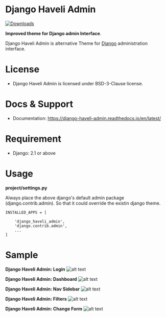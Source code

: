 # Django Haveli Admin

[![Downloads](https://pepy.tech/badge/django-haveli-admin)](https://pepy.tech/project/django-haveli-admin)

**Improved theme for Django admin Interface**.

Django Haveli Admin is alternative Theme for [Django](http://www.djangoproject.com) administration interface.

# License

* Django Haveli Admin is licensed under BSD-3-Clause license.


# Docs & Support

* Documentation: https://django-haveli-admin.readthedocs.io/en/latest/


# Requirement

* Django: 2.1 or above

# Usage

**project/settings.py**

Always place the above django's default admin package (django.contrib.admin). So that it could override the existin django theme.

```
INSTALLED_APPS = [

    'django_haveli_admin',
    'django.contrib.admin',
    ...
]
```



# Sample

**Django Haveli Admin: Login**
![alt text](https://github.com/purnendukar/django-haveli-admin/blob/master/django_haveli_admin-sample/django_haveli_login.png?raw=true)

**Django Haveli Admin: Dashboard**
![alt text](https://github.com/purnendukar/django-haveli-admin/blob/master/django_haveli_admin-sample/django_haveli_dashboard.png?raw=true)

**Django Haveli Admin: Nav Sidebar**
![alt text](https://github.com/purnendukar/django-haveli-admin/blob/master/django_haveli_admin-sample/django_haveli_sidebar.png?raw=true)

**Django Haveli Admin: Filters**
![alt text](https://github.com/purnendukar/django-haveli-admin/blob/master/django_haveli_admin-sample/django_haveli_filters.png?raw=true)

**Django Haveli Admin: Change Form**
![alt text](https://github.com/purnendukar/django-haveli-admin/blob/master/django_haveli_admin-sample/django_haveli_changeform.png?raw=true)



